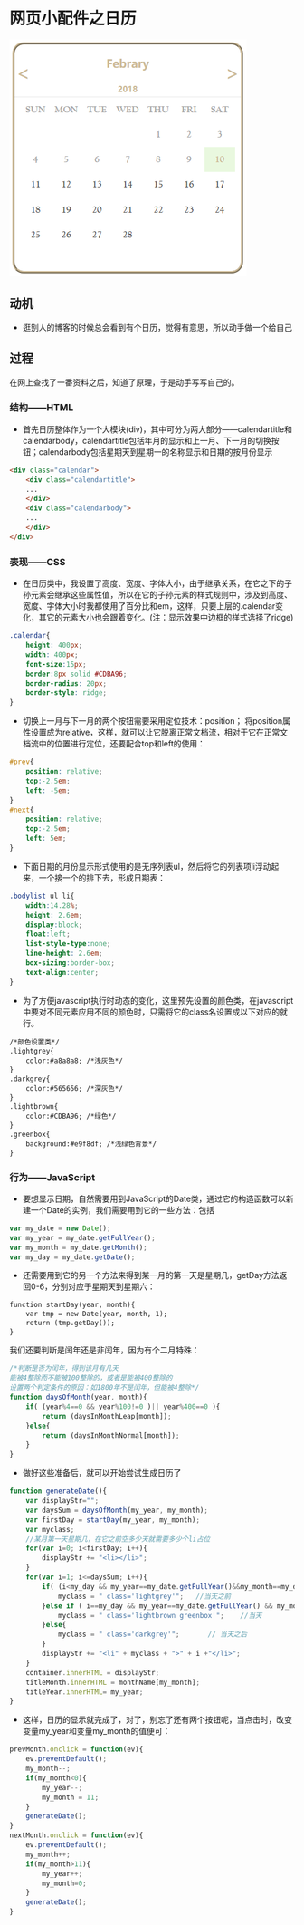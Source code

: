 # 网页小配件之日历

![日历](https://github.com/AARON-CHENMY/webcalendar/blob/master/calendar.png "calendar")

## 动机

- 逛别人的博客的时候总会看到有个日历，觉得有意思，所以动手做一个给自己

## 过程

在网上查找了一番资料之后，知道了原理，于是动手写写自己的。

### 结构——HTML
- 首先日历整体作为一个大模块(div)，其中可分为两大部分——calendartitle和calendarbody，calendartitle包括年月的显示和上一月、下一月的切换按钮；calendarbody包括星期天到星期一的名称显示和日期的按月份显示

```html
<div class="calendar">
	<div class="calendartitle">
	...
	</div>
	<div class="calendarbody">
	...
	</div>
</div>	
```

### 表现——CSS
- 在日历类中，我设置了高度、宽度、字体大小，由于继承关系，在它之下的子孙元素会继承这些属性值，所以在它的子孙元素的样式规则中，涉及到高度、宽度、字体大小时我都使用了百分比和em，这样，只要上层的.calendar变化，其它的元素大小也会跟着变化。(注：显示效果中边框的样式选择了ridge)
```css
.calendar{
	height: 400px;   
	width: 400px;  
	font-size:15px;   
	border:8px solid #CDBA96;  
	border-radius: 20px;
	border-style: ridge;
}
```
- 切换上一月与下一月的两个按钮需要采用定位技术：position；
将position属性设置成为relative，这样，就可以让它脱离正常文档流，相对于它在正常文档流中的位置进行定位，还要配合top和left的使用：
```css
#prev{                                             
	position: relative;
	top:-2.5em;
	left: -5em;
}
#next{
	position: relative;
	top:-2.5em;
	left: 5em;
}
```
- 下面日期的月份显示形式使用的是无序列表ul，然后将它的列表项li浮动起来，一个接一个的排下去，形成日期表：

```css
.bodylist ul li{
	width:14.28%;
	height: 2.6em;
	display:block;
	float:left;
	list-style-type:none;
	line-height: 2.6em;
	box-sizing:border-box;
	text-align:center;
}
```

- 为了方便javascript执行时动态的变化，这里预先设置的颜色类，在javascript中要对不同元素应用不同的颜色时，只需将它的class名设置成以下对应的就行。
```
/*颜色设置类*/
.lightgrey{
	color:#a8a8a8; /*浅灰色*/
}
.darkgrey{
	color:#565656; /*深灰色*/
}
.lightbrown{
	color:#CDBA96; /*绿色*/
}
.greenbox{
	background:#e9f8df; /*浅绿色背景*/
}
```


### 行为——JavaScript
- 要想显示日期，自然需要用到JavaScript的Date类，通过它的构造函数可以新建一个Date的实例，我们需要用到它的一些方法：包括
```javascript
var my_date = new Date();
var my_year = my_date.getFullYear();
var my_month = my_date.getMonth();
var my_day = my_date.getDate();
```
- 还需要用到它的另一个方法来得到某一月的第一天是星期几，getDay方法返回0-6，分别对应于星期天到星期六：
```
function startDay(year, month){        
	var tmp = new Date(year, month, 1);
	return (tmp.getDay());
}
```
我们还要判断是闰年还是非闰年，因为有个二月特殊：
```javascript
/*判断是否为闰年，得到该月有几天
能被4整除而不能被100整除的，或者是能被400整除的
设置两个判定条件的原因：如1800年不是闰年，但能被4整除*/
function daysOfMonth(year, month){
	if( (year%4==0 && year%100!=0 )|| year%400==0 ){
		return (daysInMonthLeap[month]);
	}else{
		return (daysInMonthNormal[month]);
	}
}
```

- 做好这些准备后，就可以开始尝试生成日历了
```javascript
function generateDate(){
	var displayStr="";
	var daysSum = daysOfMonth(my_year, my_month);
	var firstDay = startDay(my_year, my_month);
	var myclass;
	//某月第一天星期几，在它之前空多少天就需要多少个li占位
	for(var i=0; i<firstDay; i++){
		displayStr += "<li></li>"; 
	}
	for(var i=1; i<=daysSum; i++){
		if( (i<my_day && my_year==my_date.getFullYear()&&my_month==my_date.getMonth()) ||my_year<my_date.getFullYear() ||(my_year==my_date.getFullYear()&&my_month<my_date.getMonth())){
			myclass = " class='lightgrey'";   //当天之前
		}else if ( i==my_day && my_year==my_date.getFullYear() && my_month==my_date.getMonth()){
			myclass = " class='lightbrown greenbox'";    //当天
		}else{
			myclass = " class='darkgrey'";       // 当天之后
		}
		displayStr += "<li" + myclass + ">" + i +"</li>"; 
	}
	container.innerHTML = displayStr;
	titleMonth.innerHTML = monthName[my_month];
	titleYear.innerHTML= my_year;
}
```
- 这样，日历的显示就完成了，对了，别忘了还有两个按钮呢，当点击时，改变变量my_year和变量my_month的值便可：
```javascript
prevMonth.onclick = function(ev){
	ev.preventDefault();
	my_month--;
	if(my_month<0){
		my_year--;
		my_month = 11;
	}
	generateDate();
}
nextMonth.onclick = function(ev){
	ev.preventDefault();
	my_month++;
	if(my_month>11){
		my_year++;
		my_month=0;
	}
	generateDate();
}
```
